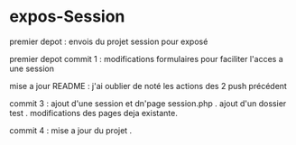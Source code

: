 # expos-Session



premier depot : envois du projet session pour exposé

premier depot commit 1 : modifications formulaires pour faciliter l'acces a une session 

mise a jour README : j'ai oublier de noté les actions des 2 push précédent

commit 3 : ajout d'une session et dn'page session.php . ajout d'un dossier test . modifications des pages deja existante.

commit 4 : mise a jour du projet .